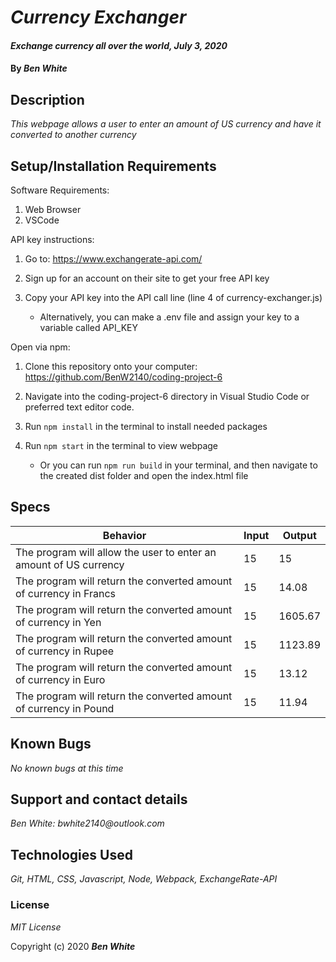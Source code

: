 # _Currency Exchanger_

#### _Exchange currency all over the world, July 3, 2020_

#### By _**Ben White**_

## Description

_This webpage allows a user to enter an amount of US currency and have it converted to another currency_

## Setup/Installation Requirements

Software Requirements:

1. Web Browser
2. VSCode

API key instructions:

1. Go to: https://www.exchangerate-api.com/
2. Sign up for an account on their site to get your free API key
3. Copy your API key into the API call line (line 4 of currency-exchanger.js)

    * Alternatively, you can make a .env file and assign your key to a variable called API_KEY

Open via npm:

1. Clone this repository onto your computer: https://github.com/BenW2140/coding-project-6
2. Navigate into the coding-project-6 directory in Visual Studio Code or preferred text editor code.
3. Run `npm install` in the terminal to install needed packages
4. Run `npm start` in the terminal to view webpage
    
    * Or you can run `npm run build` in your terminal, and then navigate to the created dist folder and open the index.html file

## Specs

Behavior|Input|Output
------|------|------
The program will allow the user to enter an amount of US currency|15|15
The program will return the converted amount of currency in Francs|15|14.08
The program will return the converted amount of currency in Yen|15|1605.67
The program will return the converted amount of currency in Rupee|15|1123.89
The program will return the converted amount of currency in Euro|15|13.12
The program will return the converted amount of currency in Pound|15|11.94

## Known Bugs

_No known bugs at this time_

## Support and contact details

_Ben White: bwhite2140@outlook.com_

## Technologies Used

_Git, HTML, CSS, Javascript, Node, Webpack, ExchangeRate-API_

### License

*MIT License*

Copyright (c) 2020 **_Ben White_**